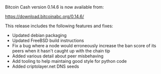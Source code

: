 Bitcoin Cash version 0.14.6 is now available from:

  <https://download.bitcoinabc.org/0.14.6/>

This release includes the following features and fixes:
 - Updated debian packaging
 - Updated FreeBSD build instructions
 - Fix a bug where a node would erroneously increase the ban score of its peers when it hasn't caught up with the chain tip
 - Added various detail about peer misbehaving
 - Add tooling to help maintaing good style for python code
 - Added criptolayer.net DNS seeds
